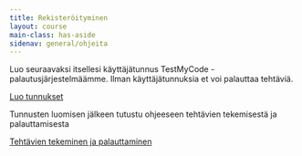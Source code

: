 ```yaml
---
title: Rekisteröityminen
layout: course
main-class: has-aside
sidenav: general/ohjeita
---
```


Luo seuraavaksi itsellesi käyttäjätunnus TestMyCode -palautusjärjestelmäämme. Ilman käyttäjätunnuksia et voi palauttaa tehtäviä.

<div class="actions">
	<a class="action primary" href="http://tmc.mooc.fi/mooc/user/new" target="_blank">Luo tunnukset</a>
</div>

Tunnusten luomisen jälkeen tutustu ohjeeseen tehtävien tekemisestä ja palauttamisesta

<div class="actions">
	<a class="action" href="/courses/general/ohjelmointi/tehtavien-tekeminen-ja-palauttaminen">Tehtävien tekeminen ja palauttaminen</a>
</div>